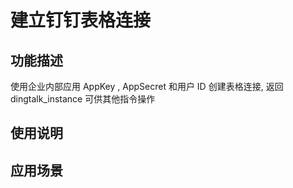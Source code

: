 # 建立钉钉表格连接
## 功能描述
使用企业内部应用 AppKey , AppSecret 和用户 ID 创建表格连接, 返回 dingtalk_instance 可供其他指令操作
## 使用说明
## 应用场景
